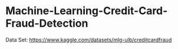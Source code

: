 # Machine-Learning-Credit-Card-Fraud-Detection

Data Set: https://www.kaggle.com/datasets/mlg-ulb/creditcardfraud
